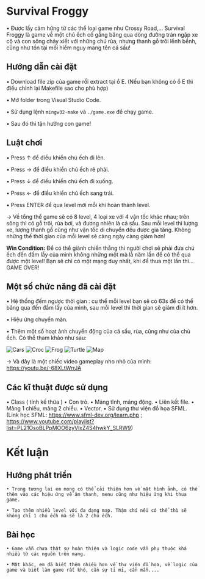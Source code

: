 # Survival Froggy
 • Được lấy cảm hứng từ các thể loại game như Crossy Road,... Survival Froggy là game về một chú ếch cố gắng băng qua dòng đường tràn ngập xe cộ và con sông chảy xiết với những chú rùa, nhưng thanh gỗ trôi lềnh bềnh, cũng như tồn tại mối hiểm nguy mang tên cá sấu! 
  
  ## Hướng dẫn cài đặt
  • Download file zip của game rồi extract tại ổ E. (Nếu bạn không có ổ E thì điều chỉnh lại Makefile sao cho phù hợp)
  
  • Mở folder trong Visual Studio Code.
  
  • Sử dụng lệnh `mingw32-make` và `./game.exe` để chạy game.
  
  • Sau đó thì tận hưởng con game!
 
  ## Luật chơi
  • Press ↑ để điều khiển chú ếch đi lên.
  
  • Press → để điều khiển chú ếch rẽ phải.
  
  • Press ↓ để điều khiển chú ếch đi xuống.
  
  • Press ← để điều khiển chú ếch sang trái.
  
  • Press ENTER để qua level mới mỗi khi hoàn thành level.
  
  -> Về tổng thể game sẽ có 8 level, 4 loại xe với 4 vận tốc khác nhau; trên sông thì có gỗ trôi, rùa bơi, và đương nhiên là cá sấu. Sau mỗi level thì lượng xe, lượng thanh gỗ cũng như vận tốc di chuyển đều được gia tăng. Không những thế thời gian của mỗi level sẽ càng ngày càng giảm hơn!
  
  **Win Condition:** Để có thể giành chiến thắng thì người chơi sẽ phải đưa chú ếch đến đầm lầy của mình không những một mà là năm lần để có thể qua được một level! Bạn sẽ chỉ có một mạng duy nhất, khi để thua một lần thì... GAME OVER!
  
 ## Một số chức năng đã cài đặt
  • Hệ thống đếm ngược thời gian : cụ thể mỗi level bạn sẽ có 63s để có thể băng qua đến đầm lầy của mình, sau mỗi level thì thời gian sẽ giảm đi ít hơn.
  
  • Hiệu ứng chuyển màn.
  
  • Thêm một số hoạt ảnh chuyển động của cá sấu, rùa, cũng như của chú ếch. Có thể tham khảo như sau:
  
  ![Cars](https://user-images.githubusercontent.com/100585484/170363889-158e59dd-85e0-457e-84ac-07d1f024cf78.png)
  ![Croc](https://user-images.githubusercontent.com/100585484/170363966-1db3237c-4b7d-4b9a-82e1-0a39360cd25a.png)
  ![Frog](https://user-images.githubusercontent.com/100585484/170363977-b4a861a1-1e9b-4db1-97af-6458aa53027c.png)
  ![Turtle](https://user-images.githubusercontent.com/100585484/170364104-d125c2e5-c342-4425-b7b3-dd0c63d1f876.png)
  ![Map](https://user-images.githubusercontent.com/100585484/170364134-e6a28087-fc99-45f8-8d90-134b6bb7eecb.png)

-> Và đây là một chiếc video gameplay nho nhỏ của mình: https://youtu.be/-68XLtWrrJA
  
## Các kĩ thuật được sử dụng
  • Class ( tính kế thừa )
  • Con trỏ.
  • Mảng tĩnh, mảng động.
  • Liên kết file.
  • Mảng 1 chiều, mảng 2 chiều.
  • Vector.
  • Sử dụng thư viện đồ họa SFML. (Link học SFML: https://www.sfml-dev.org/learn.php ; https://www.youtube.com/playlist?list=PL21OsoBLPpMOO6zyVlxZ4S4hwkY_SLRW9)
  
# Kết luận 
  ## Hướng phát triển
    • Trong tương lai em mong có thể cải thiện hơn về mặt hình ảnh, có thể thêm vào các hiệu ứng về âm thanh, menu cũng như hiệu ứng khi thua game.
   
    • Tạo thêm nhiều level với đa dạng map. Thậm chí nếu có thể thì sẽ không chỉ 1 chú ếch mà sẽ là 2 chú ếch.
  ## Bài học
    • Game vẫn chưa thật sự hoàn thiện và logic code vẫn phụ thuộc khá nhiều từ các nguồn trên mạng. 
   
    • Mặt khác, em đã biết thêm nhiều hơn về thư viện đồ họa, về logic của game và biết làm game rất khó, cần sự tỉ mỉ, cần mẫn....
